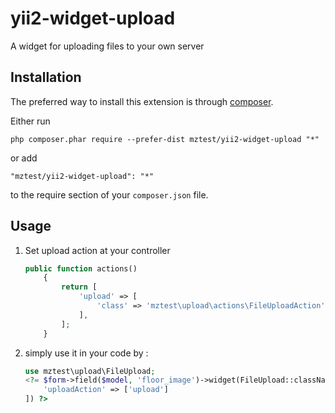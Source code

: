 # yii2-widget-upload
A widget for uploading files to your own server

Installation
------------

The preferred way to install this extension is through [composer](http://getcomposer.org/download/).

Either run

```
php composer.phar require --prefer-dist mztest/yii2-widget-upload "*"
```

or add

```
"mztest/yii2-widget-upload": "*"
```

to the require section of your `composer.json` file.


Usage
-----
1. Set upload action at your controller
    
    ```php
    public function actions()
        {
            return [
                'upload' => [
                    'class' => 'mztest\upload\actions\FileUploadAction',
                ],
            ];
        }
    ```

2. simply use it in your code by  :

    ```php
    use mztest\upload\FileUpload;
    <?= $form->field($model, 'floor_image')->widget(FileUpload::className(), [
        'uploadAction' => ['upload']
    ]) ?>
    ```